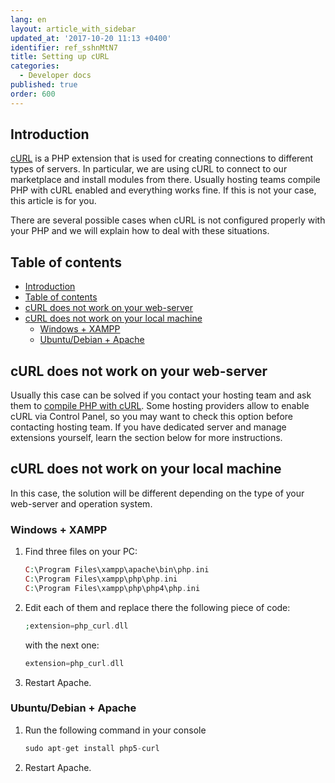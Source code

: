 ```yaml
---
lang: en
layout: article_with_sidebar
updated_at: '2017-10-20 11:13 +0400'
identifier: ref_sshnMtN7
title: Setting up cURL
categories:
  - Developer docs
published: true
order: 600
---
```



## Introduction

[cURL](http://www.php.net/manual/en/intro.curl.php) is a PHP extension that is used for creating connections to different types of servers. In particular, we are using cURL to connect to our marketplace and install modules from there. Usually hosting teams compile PHP with cURL enabled and everything works fine. If this is not your case, this article is for you.

There are several possible cases when cURL is not configured properly with your PHP and we will explain how to deal with these situations.

## Table of contents

*   [Introduction](#introduction)
*   [Table of contents](#table-of-contents)
*   [cURL does not work on your web-server](#curl-does-not-work-on-your-web-server)
*   [cURL does not work on your local machine](#curl-does-not-work-on-your-local-machine)
    *   [Windows + XAMPP](#windows-+-xampp)
    *   [Ubuntu/Debian + Apache](#ubuntu/debian-+-apache)

## cURL does not work on your web-server

Usually this case can be solved if you contact your hosting team and ask them to [compile PHP with cURL](http://www.php.net/manual/en/curl.installation.php). Some hosting providers allow to enable cURL via Control Panel, so you may want to check this option before contacting hosting team. If you have dedicated server and manage extensions yourself, learn the section below for more instructions.

## cURL does not work on your local machine

In this case, the solution will be different depending on the type of your web-server and operation system.

### Windows + XAMPP

1. Find three files on your PC:

    ```php
    C:\Program Files\xampp\apache\bin\php.ini
    C:\Program Files\xampp\php\php.ini
    C:\Program Files\xampp\php\php4\php.ini
    ```

2. Edit each of them and replace there the following piece of code:

    ```php
    ;extension=php_curl.dll
    ```

    with the next one:

    ```php
    extension=php_curl.dll
    ```

3. Restart Apache.

### Ubuntu/Debian + Apache

1.  Run the following command in your console

    ```php
    sudo apt-get install php5-curl
    ```

2.  Restart Apache.

###
